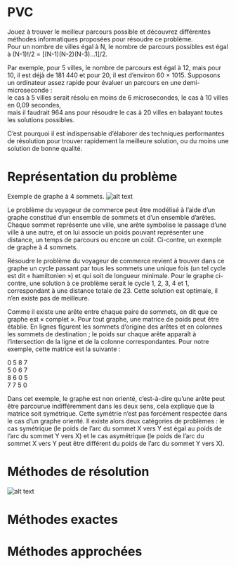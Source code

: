 # PVC 

Jouez à trouver le meilleur parcours possible et découvrez différentes méthodes informatiques proposées pour résoudre ce problème.  
Pour un nombre de villes égal à N, le nombre de parcours possibles est égal à (N-1)!/2 = [(N-1)(N-2)(N-3)…1]/2.      
      
Par exemple, pour 5 villes, le nombre de parcours est égal à 12, mais pour 10, il est déjà de 181 440 et pour 20, il est d’environ 60 × 1015. 
Supposons un ordinateur assez rapide pour évaluer un parcours en une demi-microseconde :        
le cas à 5 villes serait résolu en moins de 6 microsecondes, le cas à 10 villes en 0,09 secondes,    
mais il faudrait 964 ans pour résoudre le cas à 20 villes en balayant toutes les solutions possibles.

C’est pourquoi il est indispensable d’élaborer des techniques performantes de résolution pour trouver rapidement la meilleure solution,
ou du moins une solution de bonne qualité.    

# Représentation du problème

Exemple de graphe à 4 sommets. ![alt text](https://user-images.githubusercontent.com/43786211/112902743-7d0bd900-90de-11eb-811a-af94a2e9bb1c.png)

Le problème du voyageur de commerce peut être modélisé à l’aide d’un graphe constitué d’un ensemble de sommets et d’un ensemble d’arêtes. 
Chaque sommet représente une ville, une arête symbolise le passage d’une ville à une autre, et on lui associe un poids pouvant représenter une distance,
un temps de parcours ou encore un coût. Ci-contre, un exemple de graphe à 4 sommets.

Résoudre le problème du voyageur de commerce revient à trouver dans ce graphe un cycle passant par tous les sommets une unique fois (un tel cycle est dit « hamiltonien ») et qui soit de longueur minimale. 
Pour le graphe ci-contre, une solution à ce problème serait le cycle 1, 2, 3, 4 et 1, correspondant à une distance totale de 23. 
Cette solution est optimale, il n’en existe pas de meilleure.

Comme il existe une arête entre chaque paire de sommets, on dit que ce graphe est « complet ». Pour tout graphe, une matrice de poids peut être établie. En lignes figurent les sommets d’origine des arêtes et en colonnes les sommets de destination ; le poids sur chaque arête apparaît à l’intersection de la ligne et de la colonne correspondantes. Pour notre exemple, cette matrice est la suivante :

0	5	8	7      
5	0	6	7      
8	6	0	5     
7	7	5	0      
 

Dans cet exemple, le graphe est non orienté, c’est-à-dire qu’une arête peut être parcourue indifféremment dans les deux sens,
cela explique que la matrice soit symétrique. Cette symétrie n’est pas forcément respectée dans le cas d’un graphe orienté. 
Il existe alors deux catégories de problèmes : 
le cas symétrique (le poids de l’arc du sommet X vers Y est égal au poids de l’arc du sommet Y vers X) 
et le cas asymétrique (le poids de l’arc du sommet X vers Y peut être différent du poids de l’arc du sommet Y vers X).

# Méthodes de résolution
![alt text](https://github.com/dylanswift2018/PVC/blob/master/a.png?raw=true)
# Méthodes exactes
# Méthodes approchées
